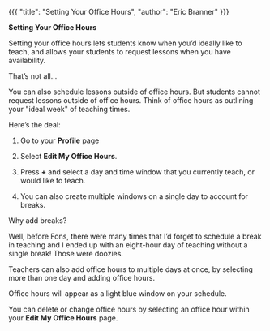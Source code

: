 {{{
  "title": "Setting Your Office Hours", 
  "author": "Eric Branner"
}}}

**Setting Your Office Hours**

	

Setting your office hours lets students know when you’d ideally like to teach, and allows your students to request lessons when you have availability.  

That’s not all...

You can also schedule lessons outside of office hours. But students cannot request lessons outside of office hours. Think of office hours as outlining your "ideal week" of teaching times.  

Here’s the deal:

1. Go to your **Profile** page

2. Select **Edit My Office Hours**.  

3. Press **+** and select a day and time window that you currently teach, or would like to teach. 

4. You can also create multiple windows on a single day to account for breaks.

Why add breaks?

Well, before Fons, there were many times that I’d forget to schedule a break in teaching and I ended up with an eight-hour day of teaching without a single break! Those were doozies.

Teachers can also add office hours to multiple days at once, by selecting more than one day and adding office hours.  

Office hours will appear as a light blue window on your schedule.  

You can delete or change office hours by selecting an office hour within your **Edit My Office Hours** page.

